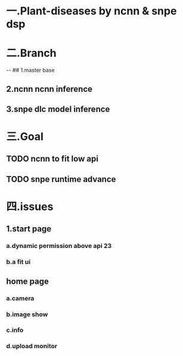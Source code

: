 # 一.Plant-diseases by ncnn & snpe dsp

# 二.Branch
  -- ## 1.master base
## 2.ncnn ncnn inference
## 3.snpe dlc model inference

# 三.Goal
## TODO ncnn to fit low api
## TODO snpe runtime advance

# 四.issues
## 1.start page
### a.dynamic permission above api 23
### b.a fit ui
## home page
### a.camera
### b.image show
### c.info
### d.upload monitor
